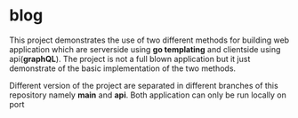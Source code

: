 # blog

This project demonstrates the use of two different methods for building web application which are serverside using __go templating__ and clientside using api(__graphQL__). The project is not a full blown application but it just demonstrate of the basic implementation of the two methods.

Different version of the project are separated in different branches of this repository namely __main__ and __api__. Both application can only be run locally on port 


